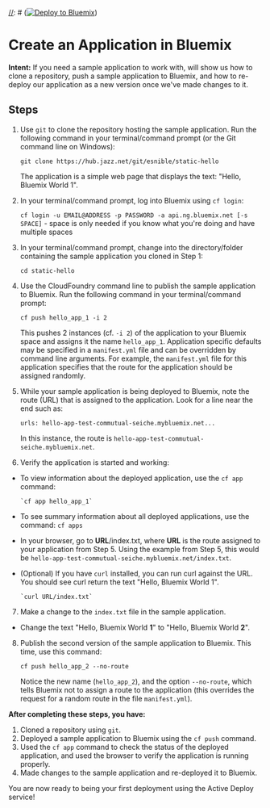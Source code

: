 [//]: # ([![Deploy to Bluemix](https://bluemix.net/deploy/button.png)](https://bluemix.net/deploy?repository=https://github.com/IBM-Bluemix/active-deploy-lab))

[//]: # (Deal with containers here eventually)

# Create an Application in Bluemix

**Intent:** If you need a sample application to work with, will show us how to clone a repository, push a sample application to Bluemix, and how to re-deploy our application as a new version once we've made changes to it.

## Steps

1. Use `git` to clone the repository hosting the sample application. Run the following command in your terminal/command prompt (or the Git command line on Windows):

    `git clone https://hub.jazz.net/git/esnible/static-hello`

    The application is a simple web page that displays the text: "Hello, Bluemix World 1".

2. In your terminal/command prompt, log into Bluemix using `cf login`:

    `cf login -u EMAIL@ADDRESS -p PASSWORD -a api.ng.bluemix.net [-s SPACE]` - space is only needed if you know what you're doing and have multiple spaces

3. In your terminal/command prompt, change into the directory/folder containing the sample application you cloned in Step 1:

    `cd static-hello`

4. Use the CloudFoundry command line to publish the sample application to Bluemix. Run the following command in your terminal/command prompt:

    `cf push hello_app_1 -i 2`

    This pushes 2 instances (cf. `-i 2`) of the application to your Bluemix space and assigns it the name `hello_app_1`.
    Application specific defaults may be specified in a `manifest.yml` file and can be overridden by command line arguments.
    For example, the `manifest.yml` file for this application specifies that the route for the application should be assigned randomly.

5. While your sample application is being deployed to Bluemix, note the route (URL) that is assigned to the application. Look for a line near the end such as:

    `urls: hello-app-test-commutual-seiche.mybluemix.net...`

    In this instance, the route is `hello-app-test-commutual-seiche.mybluemix.net`.

6. Verify the application is started and working:
  * To view information about the deployed application, use the `cf app` command:

        `cf app hello_app_1`
  * To see summary information about all deployed applications, use the command: `cf apps`
  * In your browser, go to **URL**/index.txt, where **URL** is the route assigned to your application from Step 5. Using the example from Step 5, this would be `hello-app-test-commutual-seiche.mybluemix.net/index.txt`.
  * (Optional) If you have `curl` installed, you can run curl against the URL. You should see curl return the text "Hello, Bluemix World 1".

        `curl URL/index.txt`
7. Make a change to the `index.txt` file in the sample application.
  * Change the text "Hello, Bluemix World **1**" to "Hello, Bluemix World **2**".

8. Publish the second version of the sample application to Bluemix. This time, use this command:

    `cf push hello_app_2 --no-route`

    Notice the new name (`hello_app_2`), and the option `--no-route`, which tells Bluemix not to assign a route to the application (this overrides the request for a random route in the file `manifest.yml`).

**After completing these steps, you have:**
1. Cloned a repository using `git`.
2. Deployed a sample application to Bluemix using the `cf push` command.
3. Used the `cf app` command to check the status of the deployed application, and used the browser to verify the application is running properly.
4. Made changes to the sample application and re-deployed it to Bluemix.

You are now ready to being your first deployment using the Active Deploy service!
